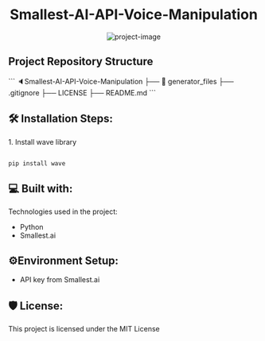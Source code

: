 <h1 align="center" id="title">Smallest-AI-API-Voice-Manipulation</h1>

<p align="center"><img src="https://socialify.git.ci/skr006/Smallest-AI-API-Voice-Manipulation/image?custom_description=A+simple+tool+that+turns+text+into+clear+audio+using+the+Smallest+AI+Waves+API.+It+offers+adjustable+voice+and+sound+options%2C+safe+API+access%2C+and+creates+WAV+files.+Perfect+for+developers+adding+speech+to+apps+or+testing+voice+features.+Easy+to+set+up+and+use%2C+it+streamlines+text-to-speech+integration.+Great+for+projects+needing+quick%2C+reliable+audio+output.&amp;description=1&amp;font=Raleway&amp;language=1&amp;name=1&amp;pattern=Charlie+Brown&amp;theme=Auto" alt="project-image"></p>

<h2>Project Repository Structure</h2>
```
🔈Smallest-AI-API-Voice-Manipulation
├── 📂 generator_files
├── .gitignore    
├── LICENSE
├── README.md
```

<h2>🛠️ Installation Steps:</h2>

<p>1. Install wave library</p>

```

pip install wave

```

<h2>💻 Built with:</h2>

Technologies used in the project:

- Python
- Smallest.ai

<h2>⚙️Environment Setup:</h2>

- API key from Smallest.ai

<h2>🛡️ License:</h2>

This project is licensed under the MIT License

```

```
